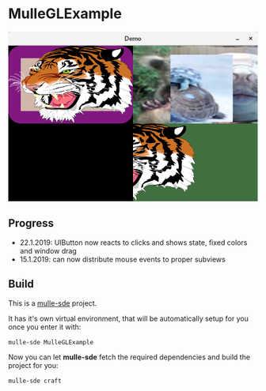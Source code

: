 # MulleGLExample

![screeny.png](screeny.png)


## Progress

* 22.1.2019: UIButton now reacts to clicks and shows state, fixed colors and window drag
* 15.1.2019: can now distribute mouse events to proper subviews


## Build

This is a [mulle-sde](https://mulle-sde.github.io/) project.

It has it's own virtual environment, that will be automatically setup for you
once you enter it with:

```
mulle-sde MulleGLExample
```

Now you can let **mulle-sde** fetch the required dependencies and build the 
project for you:

```
mulle-sde craft
```
